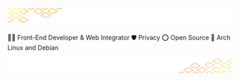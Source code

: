 ![header image](./images/background-top.png)

👨‍💻 Front-End Developer & Web Integrator 🛡️ Privacy ⭕ Open Source 🐧 Arch Linux and Debian

![footer image](./images/background-bottom.png)
